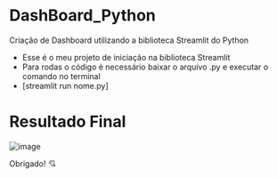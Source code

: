 # DashBoard_Python
Criação de Dashboard utilizando a biblioteca Streamlit do Python


- Esse é o meu projeto de iniciação na biblioteca Streamlit
- Para rodas o código é necessário baixar o arquivo .py e executar o comando no terminal
- [streamlit run nome.py]

##
# Resultado Final
![image](https://github.com/Jonatas-G-Oliveira/DashBoard_Python/assets/130922069/cdaa5bce-1a8f-4b97-bc13-017a364c5700)


Obrigado! :cupid:

